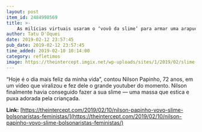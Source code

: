 ```yaml
---
layout: post
item_id: 2484998569
title: >-
    As milícias virtuais usaram o ‘vovô da slime’ para armar uma arapuca contra a esquerda
author: Tatu D'Oquei
date: 2019-02-12 23:57:45
pub_date: 2019-02-12 23:57:45
time_added: 2019-02-10 10:14:00
category: refletimos
image: https://theintercept.imgix.net/wp-uploads/sites/1/2019/02/slime-1549740859.png?auto=compress%2Cformat&q=90&fit=crop&w=1200&h=800
---
```


“Hoje é o dia mais feliz da minha vida”, contou Nilson Papinho, 72 anos, em um vídeo que viralizou e fez dele o grande youtuber do momento. Nilson finalmente havia conseguido fazer a sua slime — uma massa que estica e puxa adorada pela criançada.

**Link:** [https://theintercept.com/2019/02/10/nilson-papinho-vovo-slime-bolsonaristas-feministas/](https://theintercept.com/2019/02/10/nilson-papinho-vovo-slime-bolsonaristas-feministas/)

